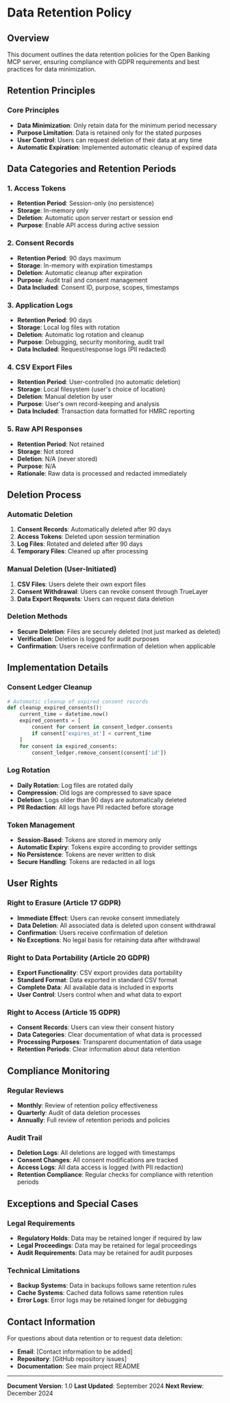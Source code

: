 # Data Retention Policy

## Overview
This document outlines the data retention policies for the Open Banking MCP server, ensuring compliance with GDPR requirements and best practices for data minimization.

## Retention Principles

### Core Principles
- **Data Minimization**: Only retain data for the minimum period necessary
- **Purpose Limitation**: Data is retained only for the stated purposes
- **User Control**: Users can request deletion of their data at any time
- **Automatic Expiration**: Implemented automatic cleanup of expired data

## Data Categories and Retention Periods

### 1. Access Tokens
- **Retention Period**: Session-only (no persistence)
- **Storage**: In-memory only
- **Deletion**: Automatic upon server restart or session end
- **Purpose**: Enable API access during active session

### 2. Consent Records
- **Retention Period**: 90 days maximum
- **Storage**: In-memory with expiration timestamps
- **Deletion**: Automatic cleanup after expiration
- **Purpose**: Audit trail and consent management
- **Data Included**: Consent ID, purpose, scopes, timestamps

### 3. Application Logs
- **Retention Period**: 90 days
- **Storage**: Local log files with rotation
- **Deletion**: Automatic log rotation and cleanup
- **Purpose**: Debugging, security monitoring, audit trail
- **Data Included**: Request/response logs (PII redacted)

### 4. CSV Export Files
- **Retention Period**: User-controlled (no automatic deletion)
- **Storage**: Local filesystem (user's choice of location)
- **Deletion**: Manual deletion by user
- **Purpose**: User's own record-keeping and analysis
- **Data Included**: Transaction data formatted for HMRC reporting

### 5. Raw API Responses
- **Retention Period**: Not retained
- **Storage**: Not stored
- **Deletion**: N/A (never stored)
- **Purpose**: N/A
- **Rationale**: Raw data is processed and redacted immediately

## Deletion Process

### Automatic Deletion
1. **Consent Records**: Automatically deleted after 90 days
2. **Access Tokens**: Deleted upon session termination
3. **Log Files**: Rotated and deleted after 90 days
4. **Temporary Files**: Cleaned up after processing

### Manual Deletion (User-Initiated)
1. **CSV Files**: Users delete their own export files
2. **Consent Withdrawal**: Users can revoke consent through TrueLayer
3. **Data Export Requests**: Users can request data deletion

### Deletion Methods
- **Secure Deletion**: Files are securely deleted (not just marked as deleted)
- **Verification**: Deletion is logged for audit purposes
- **Confirmation**: Users receive confirmation of deletion when applicable

## Implementation Details

### Consent Ledger Cleanup
```python
# Automatic cleanup of expired consent records
def cleanup_expired_consents():
    current_time = datetime.now()
    expired_consents = [
        consent for consent in consent_ledger.consents
        if consent['expires_at'] < current_time
    ]
    for consent in expired_consents:
        consent_ledger.remove_consent(consent['id'])
```

### Log Rotation
- **Daily Rotation**: Log files are rotated daily
- **Compression**: Old logs are compressed to save space
- **Deletion**: Logs older than 90 days are automatically deleted
- **PII Redaction**: All logs have PII redacted before storage

### Token Management
- **Session-Based**: Tokens are stored in memory only
- **Automatic Expiry**: Tokens expire according to provider settings
- **No Persistence**: Tokens are never written to disk
- **Secure Handling**: Tokens are redacted in all logs

## User Rights

### Right to Erasure (Article 17 GDPR)
- **Immediate Effect**: Users can revoke consent immediately
- **Data Deletion**: All associated data is deleted upon consent withdrawal
- **Confirmation**: Users receive confirmation of deletion
- **No Exceptions**: No legal basis for retaining data after withdrawal

### Right to Data Portability (Article 20 GDPR)
- **Export Functionality**: CSV export provides data portability
- **Standard Format**: Data exported in standard CSV format
- **Complete Data**: All available data is included in exports
- **User Control**: Users control when and what data to export

### Right to Access (Article 15 GDPR)
- **Consent Records**: Users can view their consent history
- **Data Categories**: Clear documentation of what data is processed
- **Processing Purposes**: Transparent documentation of data usage
- **Retention Periods**: Clear information about data retention

## Compliance Monitoring

### Regular Reviews
- **Monthly**: Review of retention policy effectiveness
- **Quarterly**: Audit of data deletion processes
- **Annually**: Full review of retention periods and policies

### Audit Trail
- **Deletion Logs**: All deletions are logged with timestamps
- **Consent Changes**: All consent modifications are tracked
- **Access Logs**: All data access is logged (with PII redaction)
- **Retention Compliance**: Regular checks for compliance with retention periods

## Exceptions and Special Cases

### Legal Requirements
- **Regulatory Holds**: Data may be retained longer if required by law
- **Legal Proceedings**: Data may be retained for legal proceedings
- **Audit Requirements**: Data may be retained for audit purposes

### Technical Limitations
- **Backup Systems**: Data in backups follows same retention rules
- **Cache Systems**: Cached data follows same retention rules
- **Error Logs**: Error logs may be retained longer for debugging

## Contact Information

For questions about data retention or to request data deletion:
- **Email**: [Contact information to be added]
- **Repository**: [GitHub repository issues]
- **Documentation**: See main project README

---

**Document Version**: 1.0
**Last Updated**: September 2024
**Next Review**: December 2024

